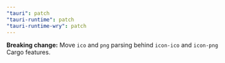 ```yaml
---
"tauri": patch
"tauri-runtime": patch
"tauri-runtime-wry": patch
---
```


**Breaking change:** Move `ico` and `png` parsing behind `icon-ico` and `icon-png` Cargo features.
